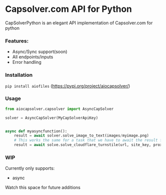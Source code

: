 # Capsolver.com API for Python
CapSolverPython is an elegant API implementation of Capsolver.com for python

### Features:
* Async/Sync support(soon)
* All endpoints/inputs
* Error handling

### Installation
```pip install aiofiles```
(https://pypi.org/project/aiocapsolver/)
### Usage

```python
from aiocapsolver.capsolver import AsyncCapSolver

solver = AsyncCapSolver(MyCapSolverApiKey)


async def myasyncfunction():
    result = await solver.solve_image_to_text(images/myimage.png)
    # This works the same for a task that we have to await the result for, it is done automatically!
    result = await solve.solve_cloudflare_turnstile(url, site_key, proxy)
```

### WIP
Currently only supports:
* async

Watch this space for future additions

